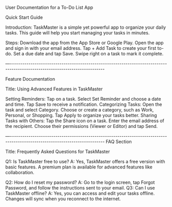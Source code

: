 User Documentation for a To-Do List App

Quick Start Guide

Introduction: TaskMaster is a simple yet powerful app to organize your daily tasks. This guide will help you start managing your tasks in minutes.

Steps:
Download the app from the App Store or Google Play.
Open the app and sign in with your email address.
Tap + Add Task to create your first to-do.
Set a due date and tap Save.
Swipe right on a task to mark it complete.

—----------------------------------------------------------------------------------------------------------------------------

Feature Documentation

Title: Using Advanced Features in TaskMaster

Setting Reminders:
Tap on a task.
Select Set Reminder and choose a date and time.
Tap Save to receive a notification.
Categorizing Tasks:
Open the task and select Category.
Choose or create a category, such as Work, Personal, or Shopping.
Tap Apply to organize your tasks better.
Sharing Tasks with Others:
Tap the Share icon on a task.
Enter the email address of the recipient.
Choose their permissions (Viewer or Editor) and tap Send.

—----------------------------------------------------------------------------------------------------------------------------
FAQ Section

Title: Frequently Asked Questions for TaskMaster

Q1: Is TaskMaster free to use?
A: Yes, TaskMaster offers a free version with basic features. A premium plan is available for advanced features like collaboration.

Q2: How do I reset my password?
A: Go to the login screen, tap Forgot Password, and follow the instructions sent to your email.
Q3: Can I use TaskMaster offline?
A: Yes, you can access and edit your tasks offline. Changes will sync when you reconnect to the internet.
